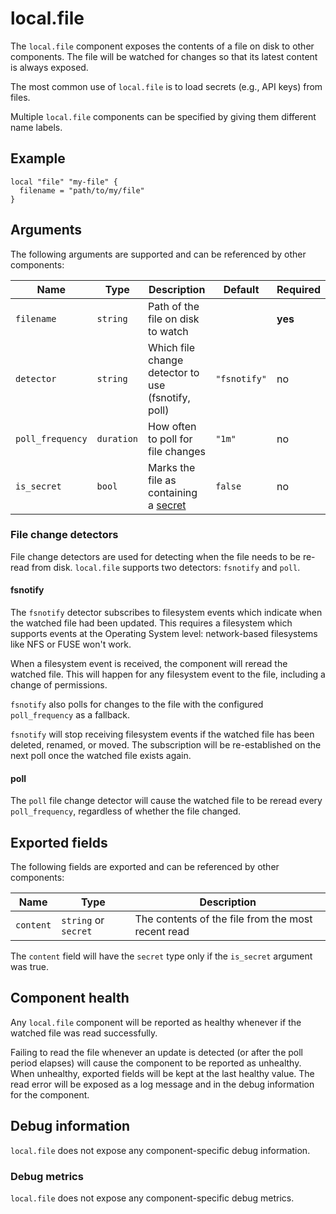 # local.file

The `local.file` component exposes the contents of a file on disk to other
components. The file will be watched for changes so that its latest content is
always exposed.

The most common use of `local.file` is to load secrets (e.g., API keys) from
files.

Multiple `local.file` components can be specified by giving them different name
labels.

## Example

```hcl
local "file" "my-file" {
  filename = "path/to/my/file"
}
```

## Arguments

The following arguments are supported and can be referenced by other
components:

Name | Type | Description | Default | Required
---- | ---- | ----------- | ------- | --------
`filename` | `string` | Path of the file on disk to watch | | **yes**
`detector` | `string` | Which file change detector to use (fsnotify, poll) | `"fsnotify"` | no
`poll_frequency` | `duration` | How often to poll for file changes | `"1m"` | no
`is_secret` | `bool` | Marks the file as containing a [secret][] | `false` | no

### File change detectors

File change detectors are used for detecting when the file needs to be re-read
from disk. `local.file` supports two detectors: `fsnotify` and `poll`.

#### fsnotify

The `fsnotify` detector subscribes to filesystem events which indicate when the
watched file had been updated. This requires a filesystem which supports events
at the Operating System level: network-based filesystems like NFS or FUSE won't
work.

When a filesystem event is received, the component will reread the watched
file. This will happen for any filesystem event to the file, including a change
of permissions.

`fsnotify` also polls for changes to the file with the configured
`poll_frequency` as a fallback.

`fsnotify` will stop receiving filesystem events if the watched file has been
deleted, renamed, or moved. The subscription will be re-established on the next
poll once the watched file exists again.

#### poll

The `poll` file change detector will cause the watched file to be reread
every `poll_frequency`, regardless of whether the file changed.

## Exported fields

The following fields are exported and can be referenced by other components:

Name | Type | Description
---- | ---- | -----------
`content` | `string` or `secret` | The contents of the file from the most recent read

The `content` field will have the `secret` type only if the `is_secret`
argument was true.

## Component health

Any `local.file` component will be reported as healthy whenever if the watched
file was read successfully.

Failing to read the file whenever an update is detected (or after the poll
period elapses) will cause the component to be reported as unhealthy. When
unhealthy, exported fields will be kept at the last healthy value. The read
error will be exposed as a log message and in the debug information for the
component.

## Debug information

`local.file` does not expose any component-specific debug information.

### Debug metrics

`local.file` does not expose any component-specific debug metrics.

[secret]: ../secrets.md#is_secret-argument-in-components
